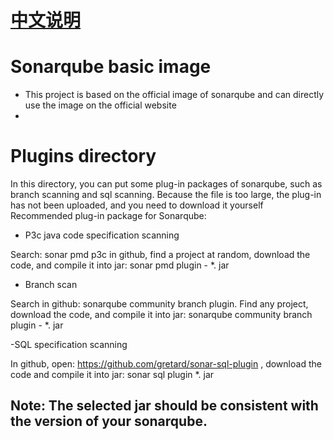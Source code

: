 # [中文说明](./README_CN.md)

# Sonarqube basic image

- This project is based on the official image of sonarqube and can directly use the image on the official website
- 
# Plugins directory

In this directory, you can put some plug-in packages of sonarqube, such as branch scanning and sql scanning. Because the file is too large, the plug-in has not been uploaded, and you need to download it yourself
Recommended plug-in package for Sonarqube:

- P3c java code specification scanning

Search: sonar pmd p3c in github, find a project at random, download the code, and compile it into jar: sonar pmd plugin - *. jar

- Branch scan

Search in github: sonarqube community branch plugin. Find any project, download the code, and compile it into jar: sonarqube community branch plugin - *. jar

-SQL specification scanning

In github, open: https://github.com/gretard/sonar-sql-plugin , download the code and compile it into jar: sonar sql plugin *. jar

## Note: The selected jar should be consistent with the version of your sonarqube.
